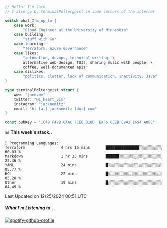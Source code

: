 ```go
// Hello! I'm Jack
// I also go by terminalPoltergeist in some corners of the internet

switch what_I'm_up_to {
    case work:
        "Cloud Engineer at the University of Minnesota"
    case building:
        "stuff with Go"
    case learning:
        "Terraform, Azure Governance"
    case likes:
        "automation, devops, technical writing, \
        alternative web-design, TUIs, sharing music with people, \
        coffee, well-documented apis"
    case dislikes:
        "politics, clutter, lack of communication, inactivity, Java"
}

type terminalPoltergeist struct {
    www: "jnem.me"
    twitter: "@i_heart_vim"
    instagram: "jacknemitz"
    email: "hi [at] jacknemitz [dot] com"
}

const pubKey = "1C49 F42B 6AAC 7CEE B18D  EAF6 0EEB C943 1694 A88E"
```

<!--START_SECTION:waka-->
📊 **This week's stack..** 

```text
💬 Programming Languages: 
Terraform                4 hrs 16 mins       ███████████████░░░░░░░░░░   60.03 % 
Markdown                 1 hr 35 mins        ██████░░░░░░░░░░░░░░░░░░░   22.36 % 
YAML                     24 mins             █░░░░░░░░░░░░░░░░░░░░░░░░   05.77 % 
HCL                      22 mins             █░░░░░░░░░░░░░░░░░░░░░░░░   05.20 % 
Other                    19 mins             █░░░░░░░░░░░░░░░░░░░░░░░░   04.49 % 
```


 Last Updated on 12/25/2024 00:51 UTC
<!--END_SECTION:waka-->

##### What I'm Listening to...

[![spotify-github-profile](https://jnem.me/listening-item?maxAge=2592000)](https://jnem.me/listening)
